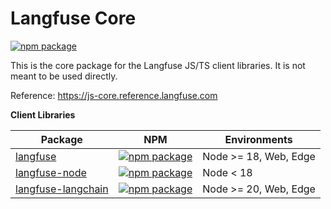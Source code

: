 # Langfuse Core

[![npm package](https://img.shields.io/npm/v/langfuse-core?style=flat-square)](https://www.npmjs.com/package/langfuse-core)

This is the core package for the Langfuse JS/TS client libraries. It is not meant to be used directly.

Reference: https://js-core.reference.langfuse.com

**Client Libraries**

| Package                                                                                    | NPM                                                                                                                                   | Environments          |
| ------------------------------------------------------------------------------------------ | ------------------------------------------------------------------------------------------------------------------------------------- | --------------------- |
| [langfuse](https://github.com/langfuse/langfuse-js/tree/main/langfuse)                     | [![npm package](https://img.shields.io/npm/v/langfuse?style=flat-square)](https://www.npmjs.com/package/langfuse)                     | Node >= 18, Web, Edge |
| [langfuse-node](https://github.com/langfuse/langfuse-js/tree/main/langfuse-node)           | [![npm package](https://img.shields.io/npm/v/langfuse-node?style=flat-square)](https://www.npmjs.com/package/langfuse-node)           | Node < 18             |
| [langfuse-langchain](https://github.com/langfuse/langfuse-js/tree/main/langfuse-langchain) | [![npm package](https://img.shields.io/npm/v/langfuse-langchain?style=flat-square)](https://www.npmjs.com/package/langfuse-langchain) | Node >= 20, Web, Edge |

